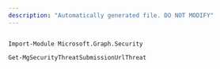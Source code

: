 ```yaml
---
description: "Automatically generated file. DO NOT MODIFY"
---
```


```powershellv1

Import-Module Microsoft.Graph.Security

Get-MgSecurityThreatSubmissionUrlThreat

```